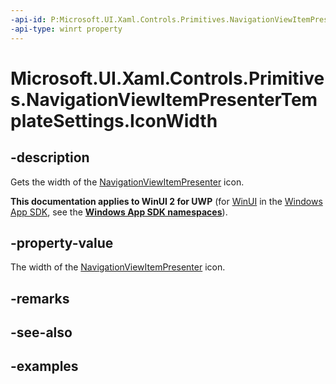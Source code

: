 ```yaml
---
-api-id: P:Microsoft.UI.Xaml.Controls.Primitives.NavigationViewItemPresenterTemplateSettings.IconWidth
-api-type: winrt property
---
```


# Microsoft.UI.Xaml.Controls.Primitives.NavigationViewItemPresenterTemplateSettings.IconWidth

<!--
public double IconWidth { get; }
-->

## -description

Gets the width of the [NavigationViewItemPresenter](navigationviewitempresenter.md) icon.

**This documentation applies to WinUI 2 for UWP** (for [WinUI](/windows/apps/winui/winui3/) in the [Windows App SDK](/windows/apps/windows-app-sdk/), see the **[Windows App SDK namespaces](/windows/windows-app-sdk/api/winrt/)**).

## -property-value

The width of the [NavigationViewItemPresenter](navigationviewitempresenter.md) icon.

## -remarks

## -see-also

## -examples
